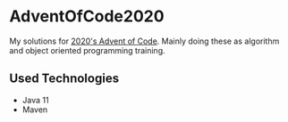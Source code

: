 # AdventOfCode2020

My solutions for [2020's Advent of Code](https://adventofcode.com/2020). Mainly doing these as algorithm and object oriented programming training.

## Used Technologies

* Java 11
* Maven